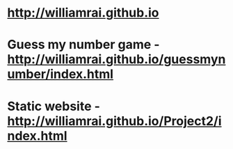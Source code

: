 # http://williamrai.github.io
# Guess my number game -  http://williamrai.github.io/guessmynumber/index.html
# Static website - http://williamrai.github.io/Project2/index.html
